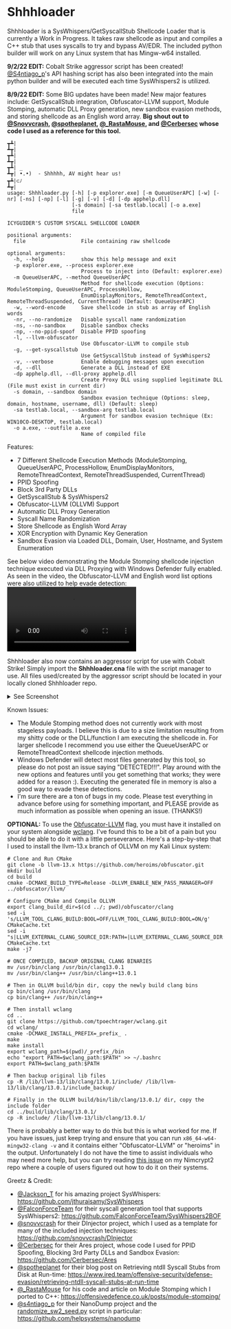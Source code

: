 # Shhhloader
Shhhloader is a SysWhispers/GetSyscallStub Shellcode Loader that is currently a Work in Progress. It takes raw shellcode as input and compiles a C++ stub that uses syscalls to try and bypass AV/EDR. The included python builder will work on any Linux system that has Mingw-w64 installed.

**9/2/22 EDIT:** Cobalt Strike aggressor script has been created! [@S4ntiago_p](https://twitter.com/s4ntiago_p)'s API hashing script has also been integrated into the main python builder and will be executed each time SysWhispers2 is utilized.

**8/9/22 EDIT:** Some BIG updates have been made! New major features include: GetSyscallStub integration, Obfuscator-LLVM support, Module Stomping, automatic DLL Proxy generation, new sandbox evasion methods, and storing shellcode as an English word array. **Big shout out to [@Snovvcrash](https://twitter.com/snovvcrash), [@spotheplanet](https://twitter.com/spotheplanet), [@_RastaMouse](https://twitter.com/_RastaMouse), and [@Cerbersec](https://twitter.com/cerbersec) whose code I used as a reference for this tool.**

```
┳┻|
┻┳|
┳┻|
┻┳|
┳┻| _
┻┳| •.•)  - Shhhhh, AV might hear us! 
┳┻|⊂ﾉ   
┻┳|
usage: Shhhloader.py [-h] [-p explorer.exe] [-m QueueUserAPC] [-w] [-nr] [-ns] [-np] [-l] [-g] [-v] [-d] [-dp apphelp.dll]
                     [-s domain] [-sa testlab.local] [-o a.exe]
                     file

ICYGUIDER'S CUSTOM SYSCALL SHELLCODE LOADER

positional arguments:
  file                  File containing raw shellcode

optional arguments:
  -h, --help            show this help message and exit
  -p explorer.exe, --process explorer.exe
                        Process to inject into (Default: explorer.exe)
  -m QueueUserAPC, --method QueueUserAPC
                        Method for shellcode execution (Options: ModuleStomping, QueueUserAPC, ProcessHollow,
                        EnumDisplayMonitors, RemoteThreadContext, RemoteThreadSuspended, CurrentThread) (Default: QueueUserAPC)
  -w, --word-encode     Save shellcode in stub as array of English words
  -nr, --no-randomize   Disable syscall name randomization
  -ns, --no-sandbox     Disable sandbox checks
  -np, --no-ppid-spoof  Disable PPID spoofing
  -l, --llvm-obfuscator
                        Use Obfuscator-LLVM to compile stub
  -g, --get-syscallstub
                        Use GetSyscallStub instead of SysWhispers2
  -v, --verbose         Enable debugging messages upon execution
  -d, --dll             Generate a DLL instead of EXE
  -dp apphelp.dll, --dll-proxy apphelp.dll
                        Create Proxy DLL using supplied legitimate DLL (File must exist in current dir)
  -s domain, --sandbox domain
                        Sandbox evasion technique (Options: sleep, domain, hostname, username, dll) (Default: sleep)
  -sa testlab.local, --sandbox-arg testlab.local
                        Argument for sandbox evasion technique (Ex: WIN10CO-DESKTOP, testlab.local)
  -o a.exe, --outfile a.exe
                        Name of compiled file
```

Features:
* 7 Different Shellcode Execution Methods (ModuleStomping, QueueUserAPC, ProcessHollow, EnumDisplayMonitors, RemoteThreadContext, RemoteThreadSuspended, CurrentThread)
* PPID Spoofing
* Block 3rd Party DLLs
* GetSyscallStub & SysWhispers2
* Obfuscator-LLVM (OLLVM) Support 
* Automatic DLL Proxy Generation
* Syscall Name Randomization
* Store Shellcode as English Word Array
* XOR Encryption with Dynamic Key Generation
* Sandbox Evasion via Loaded DLL, Domain, User, Hostname, and System Enumeration

See below video demonstrating the Module Stomping shellcode injection technique executed via DLL Proxying with Windows Defender fully enabled. As seen in the video, the Obfuscator-LLVM and English word list options were also utilized to help evade detection: 
<video src="https://user-images.githubusercontent.com/79864975/183701072-33ca68a2-74cd-435b-9069-745062e308e6.mp4"></video>

Shhhloader also now contains an aggressor script for use with Cobalt Strike! Simply import the **Shhhloader.cna** file with the script manager to use. All files used/created by the aggressor script should be located in your locally cloned Shhhloader repo.
<details>
  <summary>See Screenshot</summary>

<img alt="Aggressor Script Screenshot" src="https://i.imgur.com/9QWrneO.png"/>
</details>

Known Issues:
* The Module Stomping method does not currently work with most stageless payloads. I believe this is due to a size limitation resulting from my shitty code or the DLL/function I am executing the shellcode in. For larger shellcode I recommend you use either the QueueUserAPC or RemoteThreadContext shellcode injection methods.
* Windows Defender will detect most files generated by this tool, so please do not post an issue saying "DETECTED!!!". Play around with the new options and features until you get something that works; they were added for a reason :). Executing the generated file in memory is also a good way to evade these detections.
* I'm sure there are a ton of bugs in my code. Please test everything in advance before using for something important, and PLEASE provide as much information as possible when opening an issue. (THANKS!)

**OPTIONAL:** To use the [Obfuscator-LLVM](https://github.com/heroims/obfuscator) flag, you must have it installed on your system alongside [wclang](https://github.com/tpoechtrager/wclang). I've found this to be a bit of a pain but you should be able to do it with a little perseverance. Here's a step-by-step that I used to install the llvm-13.x branch of OLLVM on my Kali Linux system:

```
# Clone and Run CMake
git clone -b llvm-13.x https://github.com/heroims/obfuscator.git
mkdir build
cd build
cmake -DCMAKE_BUILD_TYPE=Release -DLLVM_ENABLE_NEW_PASS_MANAGER=OFF ../obfuscator/llvm/

# Configure CMake and Compile OLLVM
export clang_build_dir=$(cd ../; pwd)/obfuscator/clang
sed -i 's/LLVM_TOOL_CLANG_BUILD:BOOL=OFF/LLVM_TOOL_CLANG_BUILD:BOOL=ON/g' CMakeCache.txt
sed -i "s|LLVM_EXTERNAL_CLANG_SOURCE_DIR:PATH=|LLVM_EXTERNAL_CLANG_SOURCE_DIR:PATH=$clang_build_dir|g" CMakeCache.txt
make -j7

# ONCE COMPILED, BACKUP ORIGINAL CLANG BINARIES
mv /usr/bin/clang /usr/bin/clang13.0.1
mv /usr/bin/clang++ /usr/bin/clang++13.0.1

# Then in OLLVM build/bin dir, copy the newly build clang bins
cp bin/clang /usr/bin/clang
cp bin/clang++ /usr/bin/clang++

# Then install wclang
cd ..
git clone https://github.com/tpoechtrager/wclang.git
cd wclang/
cmake -DCMAKE_INSTALL_PREFIX=_prefix_ .
make
make install
export wclang_path=$(pwd)/_prefix_/bin
echo "export PATH=$wclang_path:$PATH" >> ~/.bashrc
export PATH=$wclang_path:$PATH

# Then backup original lib files
cp -R /lib/llvm-13/lib/clang/13.0.1/include/ /lib/llvm-13/lib/clang/13.0.1/include_backup/

# Finally in the OLLVM build/bin/lib/clang/13.0.1/ dir, copy the include folder
cd ../build/lib/clang/13.0.1/
cp -R include/ /lib/llvm-13/lib/clang/13.0.1/
```

There is probably a better way to do this but this is what worked for me. If you have issues, just keep trying and ensure that you can run `x86_64-w64-mingw32-clang -v` and it contains either "Obfuscator-LLVM" or "heroims" in the output. Unfortunately I do not have the time to assist individuals who may need more help, but you can try reading [this issue](https://github.com/icyguider/Nimcrypt2/issues/6) on my Nimcrypt2 repo where a couple of users figured out how to do it on their systems.

Greetz & Credit:
* [@Jackson_T](https://twitter.com/Jackson_T) for his amazing project SysWhispers: https://github.com/jthuraisamy/SysWhispers
* [@FalconForceTeam](https://twitter.com/falconforceteam) for their syscall generation tool that supports SysWhispers2: https://github.com/FalconForceTeam/SysWhispers2BOF
* [@snovvcrash](https://twitter.com/snovvcrash) for their DInjector project, which I used as a template for many of the included injection techniques: https://github.com/snovvcrash/DInjector
* [@Cerbersec](https://twitter.com/cerbersec) for their Ares project, whose code I used for PPID Spoofing, Blocking 3rd Party DLLs and Sandbox Evasion: https://github.com/Cerbersec/Ares
* [@spotheplanet](https://twitter.com/spotheplanet) for their blog post on Retrieving ntdll Syscall Stubs from Disk at Run-time: https://www.ired.team/offensive-security/defense-evasion/retrieving-ntdll-syscall-stubs-at-run-time
* [@_RastaMouse](https://twitter.com/_RastaMouse) for his code and article on Module Stomping which I ported to C++: https://offensivedefence.co.uk/posts/module-stomping/
* [@s4ntiago_p](https://twitter.com/s4ntiago_p) for their NanoDump project and the [randomize_sw2_seed.py](https://github.com/helpsystems/nanodump/blob/main/scripts/randomize_sw2_seed.py) script in particular: https://github.com/helpsystems/nanodump
